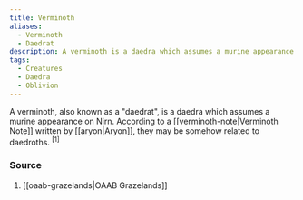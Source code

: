 ```yaml
---
title: Verminoth
aliases:
  - Verminoth
  - Daedrat
description: A verminoth is a daedra which assumes a murine appearance on Nirn.
tags:
  - Creatures
  - Daedra
  - Oblivion
---
```

A verminoth, also known as a "daedrat", is a daedra which assumes a murine appearance on Nirn. According to a [[verminoth-note|Verminoth Note]] written by [[aryon|Aryon]], they may be somehow related to daedroths. <sup>[1]</sup>
### Source
1. [[oaab-grazelands|OAAB Grazelands]]